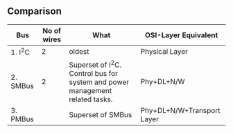 ## Comparison

|Bus|No of wires|What|OSI-Layer Equivalent|
|---|---|---|---|
|1. I<sup>2</sup>C|2|oldest|Physical Layer|
|2. SMBus|2|Superset of I<sup>2</sup>C. Control bus for system and power management related tasks.|Phy+DL+N/W|
|3. PMBus||Superset of SMBus|Phy+DL+N/W+Transport Layer|
